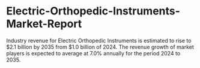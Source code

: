 # Electric-Orthopedic-Instruments-Market-Report
Industry revenue for Electric Orthopedic Instruments is estimated to rise to $2.1 billion by 2035 from $1.0 billion of 2024. The revenue growth of market players is expected to average at 7.0% annually for the period 2024 to 2035.
